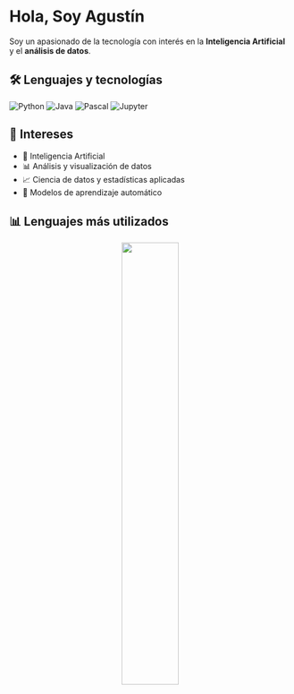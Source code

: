 #  Hola, Soy Agustín

Soy un apasionado de la tecnología con interés en la **Inteligencia Artificial** y el **análisis de datos**.

## 🛠️ Lenguajes y tecnologías
![Python](https://img.shields.io/badge/-Python-333?style=flat&logo=python)
![Java](https://img.shields.io/badge/-Java-333?style=flat&logo=java)
![Pascal](https://img.shields.io/badge/-Pascal-333?style=flat&logo=delphi)
![Jupyter](https://img.shields.io/badge/-Jupyter-333?style=flat&logo=jupyter)

## 🎯 Intereses
- 🤖 Inteligencia Artificial  
- 📊 Análisis y visualización de datos  
- 📈 Ciencia de datos y estadísticas aplicadas  
- 🧠 Modelos de aprendizaje automático  

## 📊 Lenguajes más utilizados
<p align="center">
  <img src="https://github-readme-stats.vercel.app/api/top-langs/?username=mazzoniagustin&layout=compact&theme=github_dark&cache_seconds=3600" width="45%" />
</p>
